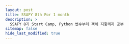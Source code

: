 ```yaml
---
layout: post
title: SSAFY 8th For 1 month
description: >
  SSAFY 8기 Start Camp, Python 변수부터 객체 지향까지 공부
sitemap: false
hide_last_modified: true
---
```

